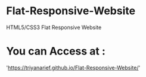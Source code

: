 # Flat-Responsive-Website
HTML5/CSS3 Flat Responsive Website

# You can Access at :
'https://triyanarief.github.io/Flat-Responsive-Website/'
